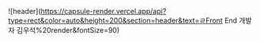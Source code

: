 ![header](https://capsule-render.vercel.app/api?type=rect&color=auto&height=200&section=header&text=ㄹFront End 개발자 김우석%20render&fontSize=90)

<!--
**wsKim1992/wsKim1992** is a ✨ _special_ ✨ repository because its `README.md` (this file) appears on your GitHub profile.

Here are some ideas to get you started:

- 🔭 I’m currently working on ...
- 🌱 I’m currently learning ...
- 👯 I’m looking to collaborate on ...
- 🤔 I’m looking for help with ...
- 💬 Ask me about ...
- 📫 How to reach me: ...
- 😄 Pronouns: ...
- ⚡ Fun fact: ...
-->
